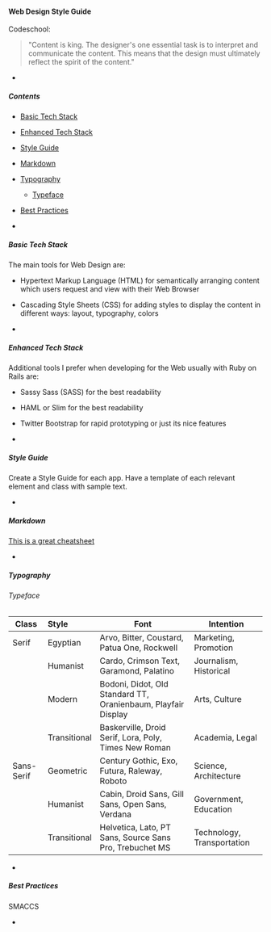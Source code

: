 #### Web Design Style Guide

Codeschool:
> "Content is king. The designer's one essential task is to interpret and communicate the content.
> This means that the design must ultimately reflect the spirit of the content."

-

##### Contents

- [Basic Tech Stack](#basic-tech-stack)
- [Enhanced Tech Stack](#enhanced-tech-stack)
- [Style Guide](#style-guide)
- [Markdown](#markdown)
- [Typography](#typography)
  - [Typeface](#typeface)
- [Best Practices](#best-practices)

-

##### Basic Tech Stack

The main tools for Web Design are:
- Hypertext Markup Language (HTML) for semantically arranging content which users request and view with their Web Browser
- Cascading Style Sheets (CSS) for adding styles to display the content in different ways: layout, typography, colors

-

##### Enhanced Tech Stack

Additional tools I prefer when developing for the Web usually with Ruby on Rails are:
- Sassy Sass (SASS) for the best readability
- HAML or Slim for the best readability
- Twitter Bootstrap for rapid prototyping or just its nice features

-

##### Style Guide

Create a Style Guide for each app.
Have a template of each relevant element and class with sample text.

-

##### Markdown

[This is a great cheatsheet](https://github.com/adam-p/markdown-here/wiki/Markdown-Here-Cheatsheet#hr)

-

##### Typography
###### Typeface

| Class         | Style         | Font  | Intention |
| ------------- |:------------- | ----- | --------- |
| Serif         | Egyptian      | Arvo, Bitter, Coustard, Patua One, Rockwell | Marketing, Promotion |
|               | Humanist      | Cardo, Crimson Text, Garamond, Palatino | Journalism, Historical |
|               | Modern        | Bodoni, Didot, Old Standard TT, Oranienbaum, Playfair Display | Arts, Culture |
|               | Transitional  | Baskerville, Droid Serif, Lora, Poly, Times New Roman | Academia, Legal |
| Sans-Serif    | Geometric     | Century Gothic, Exo, Futura, Raleway, Roboto | Science, Architecture |
|               | Humanist      | Cabin, Droid Sans, Gill Sans, Open Sans, Verdana | Government, Education |
|               | Transitional  | Helvetica, Lato, PT Sans, Source Sans Pro, Trebuchet MS | Technology, Transportation |

-

##### Best Practices

SMACCS

-
